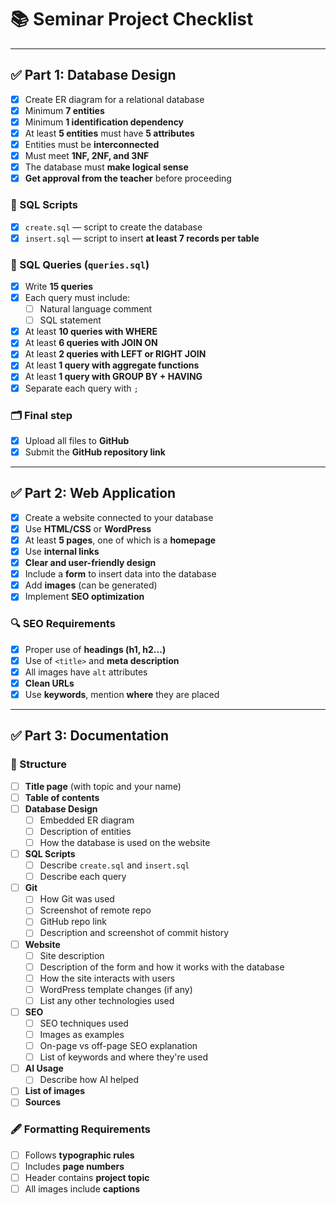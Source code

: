 # 📚 Seminar Project Checklist

---

## ✅ Part 1: Database Design

- [X] Create ER diagram for a relational database
- [X] Minimum **7 entities**
- [X] Minimum **1 identification dependency**
- [X] At least **5 entities** must have **5 attributes**
- [X] Entities must be **interconnected**
- [X] Must meet **1NF, 2NF, and 3NF**
- [X] The database must **make logical sense**
- [X] **Get approval from the teacher** before proceeding

### 📄 SQL Scripts

- [X] `create.sql` — script to create the database
- [X] `insert.sql` — script to insert **at least 7 records per table**

### 🧠 SQL Queries (`queries.sql`)

- [X] Write **15 queries**
- [X] Each query must include:
  - [ ] Natural language comment
  - [ ] SQL statement
- [X] At least **10 queries with WHERE**
- [X] At least **6 queries with JOIN ON**
- [X] At least **2 queries with LEFT or RIGHT JOIN**
- [X] At least **1 query with aggregate functions**
- [X] At least **1 query with GROUP BY + HAVING**
- [X] Separate each query with `;`

### 🗂 Final step

- [X] Upload all files to **GitHub**
- [X] Submit the **GitHub repository link**

---

## ✅ Part 2: Web Application

- [X] Create a website connected to your database
- [X] Use **HTML/CSS** or **WordPress**
- [X] At least **5 pages**, one of which is a **homepage**
- [X] Use **internal links**
- [X] **Clear and user-friendly design**
- [X] Include a **form** to insert data into the database
- [X] Add **images** (can be generated)
- [X] Implement **SEO optimization**

### 🔍 SEO Requirements

- [X] Proper use of **headings (h1, h2...)**
- [X] Use of `<title>` and **meta description**
- [X] All images have `alt` attributes
- [X] **Clean URLs**
- [X] Use **keywords**, mention **where** they are placed

---

## ✅ Part 3: Documentation

### 📄 Structure

- [ ] **Title page** (with topic and your name)
- [ ] **Table of contents**
- [ ] **Database Design**
  - [ ] Embedded ER diagram
  - [ ] Description of entities
  - [ ] How the database is used on the website
- [ ] **SQL Scripts**
  - [ ] Describe `create.sql` and `insert.sql`
  - [ ] Describe each query
- [ ] **Git**
  - [ ] How Git was used
  - [ ] Screenshot of remote repo
  - [ ] GitHub repo link
  - [ ] Description and screenshot of commit history
- [ ] **Website**
  - [ ] Site description
  - [ ] Description of the form and how it works with the database
  - [ ] How the site interacts with users
  - [ ] WordPress template changes (if any)
  - [ ] List any other technologies used
- [ ] **SEO**
  - [ ] SEO techniques used
  - [ ] Images as examples
  - [ ] On-page vs off-page SEO explanation
  - [ ] List of keywords and where they're used
- [ ] **AI Usage**
  - [ ] Describe how AI helped
- [ ] **List of images**
- [ ] **Sources**

### 🖋️ Formatting Requirements

- [ ] Follows **typographic rules**
- [ ] Includes **page numbers**
- [ ] Header contains **project topic**
- [ ] All images include **captions**
